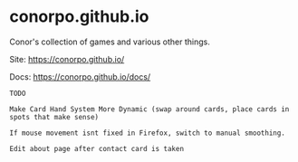 # conorpo.github.io
Conor's collection of games and various other things.

Site: https://conorpo.github.io/

Docs: https://conorpo.github.io/docs/

```
TODO

Make Card Hand System More Dynamic (swap around cards, place cards in spots that make sense)

If mouse movement isnt fixed in Firefox, switch to manual smoothing.

Edit about page after contact card is taken
```